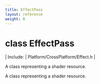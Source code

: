 ```yaml
---
title: EffectPass
layout: reference
weight: 0
---
```

class EffectPass
===

| Include: | Platform/CrossPlatform/Effect.h |

A class representing a shader resource.
  



A class representing a shader resource.
  

